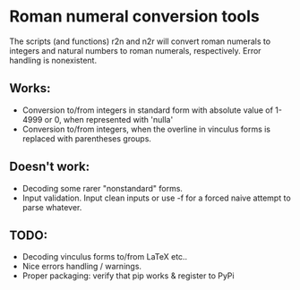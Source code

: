 # Roman numeral conversion tools

The scripts (and functions) r2n and n2r will convert roman numerals to integers and natural numbers to roman numerals, respectively. Error handling is nonexistent. 

## Works: 

* Conversion to/from integers in standard form with absolute value of 1-4999 or 0, when represented with 'nulla' 
* Conversion to/from integers, when the overline in vinculus forms is replaced with parentheses groups. 

## Doesn't work: 

* Decoding some rarer "nonstandard" forms. 
* Input validation. Input clean inputs or use -f for a forced naive attempt to parse whatever.

## TODO: 

* Decoding vinculus forms to/from LaTeX etc.. 
* Nice errors handling / warnings. 
* Proper packaging: verify that pip works & register to PyPi 

